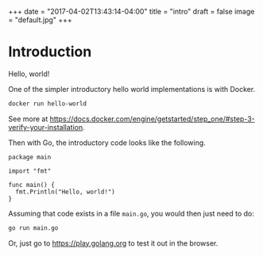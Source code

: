 +++
date = "2017-04-02T13:43:14-04:00"
title = "intro"
draft = false
image = "default.jpg"
+++

# Introduction
Hello, world!

One of the simpler introductory hello world implementations is with Docker.
```bash
docker run hello-world
```
See more at https://docs.docker.com/engine/getstarted/step_one/#step-3-verify-your-installation.

Then with Go, the introductory code looks like the following.
```
package main

import "fmt"

func main() {
  fmt.Println("Hello, world!")
}
```
Assuming that code exists in a file `main.go`, you would then just need to do:
```bash
go run main.go
```
Or, just go to https://play.golang.org to test it out in the browser.
